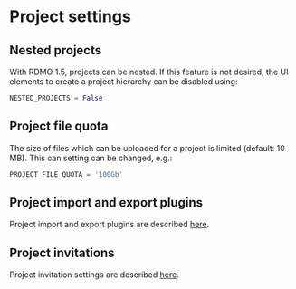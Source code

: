# Project settings

## Nested projects

With RDMO 1.5, projects can be nested. If this feature is not desired, the UI elements to create a project hierarchy can be disabled using:

```python
NESTED_PROJECTS = False
```

## Project file quota

The size of files which can be uploaded for a project is limited (default: 10 MB). This can setting can be changed, e.g.:

```python
PROJECT_FILE_QUOTA = '100Gb'
```

## Project import and export plugins

Project import and export plugins are described [here](/configuration/plugins.html).

## Project invitations

Project invitation settings are described [here](/configuration/email.html).
